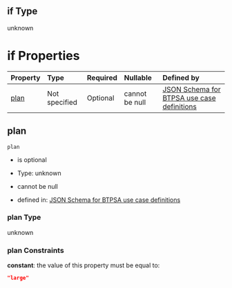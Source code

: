 ## if Type

unknown

# if Properties

| Property      | Type          | Required | Nullable       | Defined by                                                                                                                                                                                                                                  |
| :------------ | :------------ | :------- | :------------- | :------------------------------------------------------------------------------------------------------------------------------------------------------------------------------------------------------------------------------------------ |
| [plan](#plan) | Not specified | Optional | cannot be null | [JSON Schema for BTPSA use case definitions](btpsa-usecase-properties-services-items-allof-1-then-allof-86-then-allof-0-if-properties-plan.md "undefined#/properties/services/items/allOf/1/then/allOf/86/then/allOf/0/if/properties/plan") |

## plan



`plan`

*   is optional

*   Type: unknown

*   cannot be null

*   defined in: [JSON Schema for BTPSA use case definitions](btpsa-usecase-properties-services-items-allof-1-then-allof-86-then-allof-0-if-properties-plan.md "undefined#/properties/services/items/allOf/1/then/allOf/86/then/allOf/0/if/properties/plan")

### plan Type

unknown

### plan Constraints

**constant**: the value of this property must be equal to:

```json
"large"
```
